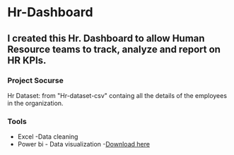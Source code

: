 # Hr-Dashboard
 ## I created this Hr. Dashboard to  allow Human Resource teams to track, analyze and report on HR KPIs.

 ### Project Socurse 

 Hr Dataset: from "Hr-dataset-csv" containg all the details of the employees in the organization.
 
### Tools

- Excel -Data cleaning
- Power bi - Data visualization
  -[Download here](https://drive.google.com/drive/folders/1uv7sQbk31k0IOnBJWHx3f2gSRtck12qL?usp=sharing)
